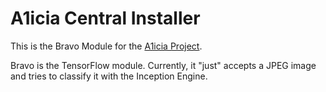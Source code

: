 # A1icia Central Installer

This is the Bravo Module for the [A1icia Project](https://github.com/markhull/A1icia).

Bravo is the TensorFlow module. Currently, it "just" accepts a JPEG image and tries to classify it with the Inception Engine.
